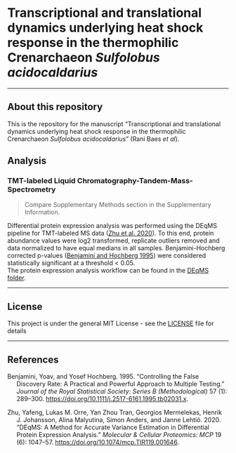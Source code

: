 Transcriptional and translational dynamics underlying heat shock
response in the thermophilic Crenarchaeon *Sulfolobus acidocaldarius*
================

<!-- README.md is generated from README.Rmd. Please edit that file -->

------------------------------------------------------------------------

## About this repository

This is the repository for the manuscript “Transcriptional and
translational dynamics underlying heat shock response in the
thermophilic Crenarchaeon *Sulfolobus acidocaldarius*” (Rani Baes *et
al*).

## Analysis

### TMT-labeled Liquid Chromatography-Tandem-Mass-Spectrometry

> Compare Supplementary Methods section in the Supplementary
> Information.

Differential protein expression analysis was performed using the DEqMS
pipeline for TMT-labeled MS data ([Zhu et al.
2020](#ref-zhu_deqms_2020)). To this end, protein abundance values were
log2 transformed, replicate outliers removed and data normalized to have
equal medians in all samples. Benjamini-Hochberg corrected p-values
([Benjamini and Hochberg 1995](#ref-benjamini_controlling_1995)) were
considered statistically significant at a threshold \< 0.05.  
The protein expression analysis workflow can be found in the [DEqMS
folder](DEqMS).

------------------------------------------------------------------------

## License

This project is under the general MIT License - see the
[LICENSE](LICENSE) file for details

------------------------------------------------------------------------

## References

<div id="refs" class="references csl-bib-body hanging-indent">

<div id="ref-benjamini_controlling_1995" class="csl-entry">

Benjamini, Yoav, and Yosef Hochberg. 1995. “Controlling the False
Discovery Rate: A Practical and Powerful Approach to Multiple Testing.”
*Journal of the Royal Statistical Society: Series B (Methodological)* 57
(1): 289–300. <https://doi.org/10.1111/j.2517-6161.1995.tb02031.x>.

</div>

<div id="ref-zhu_deqms_2020" class="csl-entry">

Zhu, Yafeng, Lukas M. Orre, Yan Zhou Tran, Georgios Mermelekas, Henrik
J. Johansson, Alina Malyutina, Simon Anders, and Janne Lehtiö. 2020.
“DEqMS: A Method for Accurate Variance Estimation in Differential
Protein Expression Analysis.” *Molecular & Cellular Proteomics: MCP* 19
(6): 1047–57. <https://doi.org/10.1074/mcp.TIR119.001646>.

</div>

</div>
